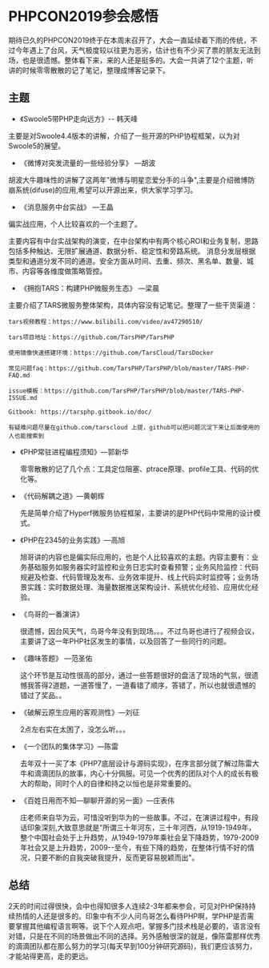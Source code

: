 # PHPCON2019参会感悟

期待已久的PHPCON2019终于在本周末召开了，大会一直延续着下雨的传统，不过今年遇上了台风，天气极度较以往更为恶劣，估计也有不少买了票的朋友无法到场，也是很遗憾。整体看下来，来的人还是挺多的。大会一共讲了12个主题，听讲的时候零零散散的记了笔记，整理成博客记录下。

## 主题

- 《Swoole5带PHP走向远方》-- 韩天峰

主要是对Swoole4.4版本的讲解，介绍了一些开源的PHP协程框架，以为对Swoole5的展望。

- 《微博对突发流量的一些经验分享》 —胡波

胡波大牛趣味性的讲解了这两年"微博与明星恋爱分手的斗争",主要是介绍微博防崩系统(difuse)的应用,希望可以开源出来，供大家学习学习。

- 《消息服务中台实战》 —王晶

偏实战应用，个人比较喜欢的一个主题了。

主要内容有中台实战架构的演变，在中台架构中有两个核心ROI和业务复制，思路包括多种触达、无限扩展通道、数据分析、稳定性和旁路系统。 消息分发层根据类型和通道分发不同的通道。安全方面从时间、去重、频次、黑名单、数量、城市、内容等各维度做策略管控。

- 《拥抱TARS：构建PHP微服务生态》 —梁晨

主要介绍了TARS微服务整体架构，具体内容没有记笔记。整理了一些干货渠道：

```
tars视频教程：https://www.bilibili.com/video/av47290510/

tars项目地址：https://github.com/TarsPHP/TarsPHP

使用镜像快速搭建环境：https://github.com/TarsCloud/TarsDocker

常见问题faq：https://github.com/TarsPHP/TarsPHP/blob/master/TARS-PHP-FAQ.md

issue模板：https://github.com/TarsPHP/TarsPHP/blob/master/TARS-PHP-ISSUE.md

Gitbook: https://tarsphp.gitbook.io/doc/

有疑难问题尽量在github.com/tarscloud 上提，github可以把问题沉淀下来让后面使用的人也能搜索到
```

- 《PHP常驻进程编程须知》—郭新华

  零零散散的记了几个点：工具定位阻塞、ptrace原理、profile工具、代码的优化等。

- 《代码解耦之道》—黄朝辉

  先是简单介绍了Hyperf微服务协程框架，主要讲的是PHP代码中常用的设计模式。

- 《PHP在2345的业务实践》—高旭

  旭哥讲的内容也是偏实际应用的，也是个人比较喜欢的主题。内容主要有：业务基础服务如服务器实时监控和业务日志实时查看预警；业务风险监控：代码规避及检查、代码管理及发布、业务效率提升、线上代码实时监控等；业务场景实践：实时数据处理、海量数据推送架构设计、系统优化经验、应用优化经验。

- 《鸟哥的一番演讲》

  很遗憾，因台风天气，鸟哥今年没有到现场。。。不过鸟哥也进行了视频会议，主要讲了这一年PHP社区发生的事情，以及回答了一些同行的问题。

- 《趣味答题》 —范圣佑

  这个环节是互动性很高的部分，通过一些答题很好的盘活了现场的气氛，很遗憾我答得2道题，一道答慢了，一道看错了顺序，答错了，所以也就很遗憾的错过了奖品。。

- 《破解云原生应用的客观测性》—刘征

  2点左右实在太困了，没怎么听。。。

- 《一个团队的集体学习》—陈雷

  去年双十一买了本《PHP7底层设计与源码实现》，在序言部分就了解过陈雷大牛和滴滴团队的故事，内心十分佩服。可见一个优秀的团队对个人的成长有极大的帮助，同时个人的自律和持之以恒也是非常重要的。

- 《百姓日用而不知—聊聊开源的另一面》—庄表伟

  庄老师来自华为云，可惜没听到华为的一些故事。不过，在演讲过程中，有段话印象深刻,大致意思就是"所谓三十年河东，三十年河西，从1919-1949年，整个中国社会处于上升趋势，从1949-1979年乘社会呈下降趋势，1979-2009年社会又是上升趋势，2009--至今，有些下降的趋势，在整体行情不好的情况，只要不断的自我突破我提升，反而更容易脱颖而出"。

## 总结

2天的时间过得很快，会中也得知很多人连续2-3年都来参会，可见对PHP保持持续热情的人还是很多的。印象中有不少人问鸟哥怎么看待PHP啊，学PHP是否需要掌握其他编程语言啊等。说下个人观点吧，掌握多门技术栈是必要的，语言没有对错，只是在不同的场景做出不同的选择。另外感触很深的就是，像陈雷那样优秀的滴滴团队都在那么努力的学习(每天早到100分钟研究源码)，我们更应该努力，才能站得更高，走的更远。